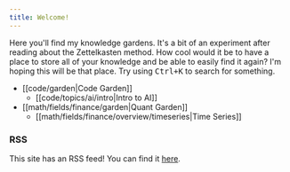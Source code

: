 ```yaml
---
title: Welcome!
---
```

Here you'll find my knowledge gardens. It's a bit of an experiment after reading about the Zettelkasten method. How cool would it be to have a place to store all of your knowledge and be able to easily find it again? I'm hoping this will be that place. Try using <kbd>Ctrl+K</kbd> to search for something.

- [[code/garden|Code Garden]]
  - [[code/topics/ai/intro|Intro to AI]]
- [[math/fields/finance/garden|Quant Garden]]
  - [[math/fields/finance/overview/timeseries|Time Series]]

### RSS

This site has an RSS feed! You can find it [here](/index.xml).
